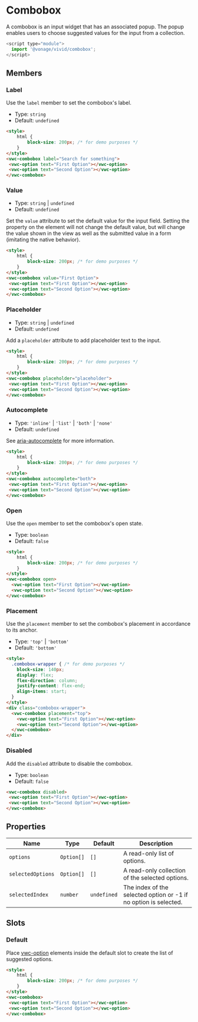 # Combobox

A combobox is an input widget that has an associated popup. The popup enables users to choose suggested values for the input from a collection.

```js
<script type="module">
  import '@vonage/vivid/combobox';
</script>
```

## Members

### Label

Use the `label` member to set the combobox's label.

- Type: `string`
- Default: `undefined`

```html preview
<style>
	html {
		block-size: 200px; /* for demo purposes */
	}
</style>
<vwc-combobox label="Search for something">
 <vwc-option text="First Option"></vwc-option>
 <vwc-option text="Second Option"></vwc-option>
</vwc-combobox>
```

### Value

- Type: `string` | `undefined`
- Default: `undefined`

Set the `value` attribute to set the default value for the input field. Setting the property on the element will not change the default value, but will change the value shown in the view as well as the submitted value in a form (imitating the native behavior).

```html preview
<style>
	html {
		block-size: 200px; /* for demo purposes */
	}
</style>
<vwc-combobox value="First Option">
 <vwc-option text="First Option"></vwc-option>
 <vwc-option text="Second Option"></vwc-option>
</vwc-combobox>
```

### Placeholder

- Type: `string` | `undefined`
- Default: `undefined`

Add a `placeholder` attribute to add placeholder text to the input.

```html preview
<style>
	html {
		block-size: 200px; /* for demo purposes */
	}
</style>
<vwc-combobox placeholder="placeholder">
 <vwc-option text="First Option"></vwc-option>
 <vwc-option text="Second Option"></vwc-option>
</vwc-combobox>
```

### Autocomplete

- Type: `'inline'` | `'list'` | `'both'` | `'none'`
- Default: `undefined`

See [aria-autocomplete](https://www.w3.org/TR/wai-aria-1.2/#aria-autocomplete) for more information.

```html preview
<style>
	html {
		block-size: 200px; /* for demo purposes */
	}
</style>
<vwc-combobox autocomplete="both">
 <vwc-option text="First Option"></vwc-option>
 <vwc-option text="Second Option"></vwc-option>
</vwc-combobox>
```

### Open

Use the `open` member to set the combobox's open state.

- Type: `boolean`
- Default: `false`

```html preview
<style>
	html {
		block-size: 200px; /* for demo purposes */
	}
</style>
<vwc-combobox open>
  <vwc-option text="First Option"></vwc-option>
  <vwc-option text="Second Option"></vwc-option>
</vwc-combobox>
```

### Placement

Use the `placement` member to set the combobox's placement in accordance to its anchor.

- Type: `'top'` | `'bottom'`
- Default: `'bottom'`

```html preview
<style>
  .combobox-wrapper { /* for demo purposes */
    block-size: 140px;
    display: flex;
    flex-direction: column;
    justify-content: flex-end;
    align-items: start;
  }
</style>
<div class="combobox-wrapper">
  <vwc-combobox placement="top">
    <vwc-option text="First Option"></vwc-option>
    <vwc-option text="Second Option"></vwc-option>
  </vwc-combobox>
</div>
```

### Disabled

Add the `disabled` attribute to disable the combobox.

- Type: `boolean`
- Default: `false`

```html preview
<vwc-combobox disabled>
 <vwc-option text="First Option"></vwc-option>
 <vwc-option text="Second Option"></vwc-option>
</vwc-combobox>
```

## Properties

<div class="table-wrapper">

| Name              | Type       | Default     | Description                                                      |
| ----------------- | ---------- | ----------- | ---------------------------------------------------------------- |
| `options`         | `Option[]` | `[]`        | A read-only list of options.                                     |
| `selectedOptions` | `Option[]` | `[]`        | A read-only collection of the selected options.                  |
| `selectedIndex`   | `number`   | `undefined` | The index of the selected option or -1 if no option is selected. |

</div>

## Slots

### Default

Place [vwc-option](../../components/option) elements inside the default slot to create the list of suggested options.

```html preview
<style>
	html {
		block-size: 200px; /* for demo purposes */
	}
</style>
<vwc-combobox>
 <vwc-option text="First Option"></vwc-option>
 <vwc-option text="Second Option"></vwc-option>
</vwc-combobox>
```
